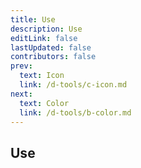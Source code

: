 ```yaml
---
title: Use
description: Use
editLink: false
lastUpdated: false
contributors: false
prev:
  text: Icon
  link: /d-tools/c-icon.md
next:
  text: Color
  link: /d-tools/b-color.md
---
```


## Use
